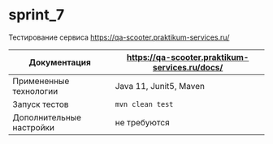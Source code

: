 # sprint_7
Тестирование сервиса https://qa-scooter.praktikum-services.ru/


| Документация | https://qa-scooter.praktikum-services.ru/docs/  |
|--------------|---|
|     Примененные технологии         |  Java 11, Junit5, Maven |
|     Запуск тестов         | `mvn clean test`  |
|     Дополнительные настройки         | не требуются  |

